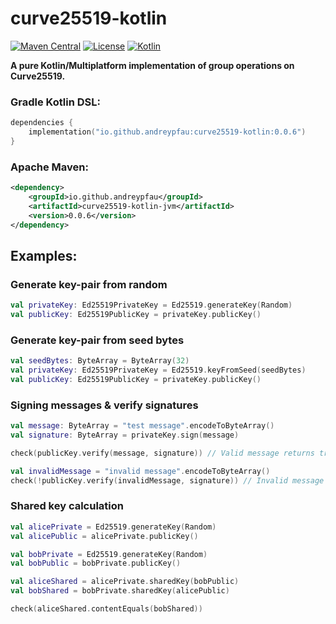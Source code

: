 # curve25519-kotlin

[![Maven Central](https://img.shields.io/maven-central/v/io.github.andreypfau/curve25519-kotlin.svg)](https://search.maven.org/artifact/io.github.andreypfau/curve25519-kotlin/0.0.6/pom)
[![License](https://img.shields.io/badge/License-MIT-blue.svg)](https://opensource.org/licenses/MIT)
[![Kotlin](https://img.shields.io/badge/kotlin-1.7.20-blue.svg?logo=kotlin)](http://kotlinlang.org)

**A pure Kotlin/Multiplatform implementation of group operations on Curve25519.**

### Gradle Kotlin DSL:

```kotlin
dependencies {
    implementation("io.github.andreypfau:curve25519-kotlin:0.0.6")
}
```

### Apache Maven:

```xml
<dependency>
    <groupId>io.github.andreypfau</groupId>
    <artifactId>curve25519-kotlin-jvm</artifactId>
    <version>0.0.6</version>
</dependency>
```

## Examples:

### Generate key-pair from random

```kotlin
val privateKey: Ed25519PrivateKey = Ed25519.generateKey(Random)
val publicKey: Ed25519PublicKey = privateKey.publicKey()
```

### Generate key-pair from seed bytes

```kotlin
val seedBytes: ByteArray = ByteArray(32)
val privateKey: Ed25519PrivateKey = Ed25519.keyFromSeed(seedBytes)
val publicKey: Ed25519PublicKey = privateKey.publicKey() 
```

### Signing messages & verify signatures

```kotlin
val message: ByteArray = "test message".encodeToByteArray()
val signature: ByteArray = privateKey.sign(message)

check(publicKey.verify(message, signature)) // Valid message returns true

val invalidMessage = "invalid message".encodeToByteArray()
check(!publicKey.verify(invalidMessage, signature)) // Invalid message returns false
```

### Shared key calculation

```kotlin
val alicePrivate = Ed25519.generateKey(Random)
val alicePublic = alicePrivate.publicKey()

val bobPrivate = Ed25519.generateKey(Random)
val bobPublic = bobPrivate.publicKey()

val aliceShared = alicePrivate.sharedKey(bobPublic)
val bobShared = bobPrivate.sharedKey(alicePublic)

check(aliceShared.contentEquals(bobShared))
```
